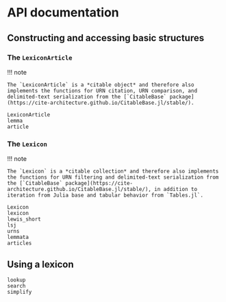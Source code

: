 # API documentation


## Constructing and accessing basic structures

### The `LexiconArticle`

!!! note

    The `LexiconArticle` is a *citable object* and therefore also implements the functions for URN citation, URN comparison, and delimited-text serialization from the [`CitableBase` package](https://cite-architecture.github.io/CitableBase.jl/stable/).

```@docs
LexiconArticle
lemma
article
```

### The `Lexicon`

!!! note

    The `Lexicon` is a *citable collection* and therefore also implements the functions for URN filtering and delimited-text serialization from the [`CitableBase` package](https://cite-architecture.github.io/CitableBase.jl/stable/), in addition to iteration from Julia base and tabular behavior from `Tables.jl`.

```@docs
Lexicon
lexicon
lewis_short
lsj
urns
lemmata
articles
```

## Using a lexicon

```@docs
lookup
search
simplify
```
